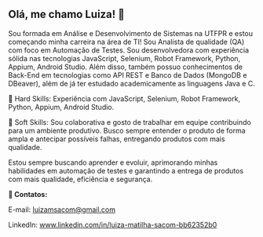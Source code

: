 ## Olá, me chamo Luiza! 👋

Sou formada em Análise e Desenvolvimento de Sistemas na UTFPR e estou começando minha carreira na área de TI! Sou Analista de qualidade (QA) com foco em Automação de Testes. Sou desenvolvedora com experiência sólida nas tecnologias JavaScript, Selenium, Robot Framework, Python, Appium, Android Studio. Além disso, também possuo conhecimentos de Back-End em tecnologias como API REST e Banco de Dados (MongoDB e DBeaver), além de já ter estudado academicamente as linguagens Java e C.

💪 Hard Skills: Experiência com JavaScript, Selenium, Robot Framework, Python, Appium, Android Studio.

🤝 Soft Skills: Sou colaborativa e gosto de trabalhar em equipe contribuindo para um ambiente produtivo. Busco sempre entender o produto de forma ampla e antecipar possíveis falhas, entregando produtos com mais qualidade.

Estou sempre buscando aprender e evoluir, aprimorando minhas habilidades em automação de testes e garantindo a entrega de produtos com mais qualidade, eficiência e segurança.

**💌 Contatos:**

E-mail: luizamsacom@gmail.com

LinkedIn: www.linkedin.com/in/luiza-matilha-sacom-bb62352b0
